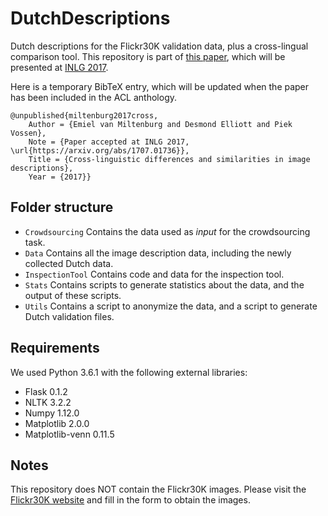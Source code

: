 # DutchDescriptions
Dutch descriptions for the Flickr30K validation data, plus a cross-lingual comparison tool.
This repository is part of [this paper](https://arxiv.org/abs/1707.01736), which
will be presented at [INLG 2017](https://eventos.citius.usc.es/inlg2017/index).

Here is a temporary BibTeX entry, which will be updated when the paper has been
included in the ACL anthology.

```
@unpublished{miltenburg2017cross,
	Author = {Emiel van Miltenburg and Desmond Elliott and Piek Vossen},
	Note = {Paper accepted at INLG 2017, \url{https://arxiv.org/abs/1707.01736}},
	Title = {Cross-linguistic differences and similarities in image descriptions},
	Year = {2017}}
```

## Folder structure

* `Crowdsourcing` Contains the data used as *input* for the crowdsourcing task.
* `Data` Contains all the image description data, including the newly collected Dutch data.
* `InspectionTool` Contains code and data for the inspection tool.
* `Stats` Contains scripts to generate statistics about the data, and the output of these scripts.
* `Utils` Contains a script to anonymize the data, and a script to generate Dutch validation files.


## Requirements

We used Python 3.6.1 with the following external libraries:

* Flask 0.1.2
* NLTK 3.2.2
* Numpy 1.12.0
* Matplotlib 2.0.0
* Matplotlib-venn 0.11.5

## Notes

This repository does NOT contain the Flickr30K images. Please visit the
[Flickr30K website](http://shannon.cs.illinois.edu/DenotationGraph/) and fill in
the form to obtain the images.
